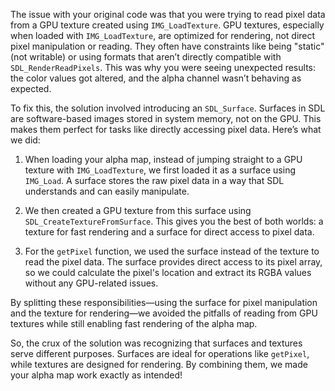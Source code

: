 
The issue with your original code was that you were trying to read pixel data from a GPU texture created using `IMG_LoadTexture`. GPU textures, especially when loaded with `IMG_LoadTexture`, are optimized for rendering, not direct pixel manipulation or reading. They often have constraints like being "static" (not writable) or using formats that aren’t directly compatible with `SDL_RenderReadPixels`. This was why you were seeing unexpected results: the color values got altered, and the alpha channel wasn’t behaving as expected.

To fix this, the solution involved introducing an `SDL_Surface`. Surfaces in SDL are software-based images stored in system memory, not on the GPU. This makes them perfect for tasks like directly accessing pixel data. Here’s what we did:

1. When loading your alpha map, instead of jumping straight to a GPU texture with `IMG_LoadTexture`, we first loaded it as a surface using `IMG_Load`. A surface stores the raw pixel data in a way that SDL understands and can easily manipulate.

2. We then created a GPU texture from this surface using `SDL_CreateTextureFromSurface`. This gives you the best of both worlds: a texture for fast rendering and a surface for direct access to pixel data.

3. For the `getPixel` function, we used the surface instead of the texture to read the pixel data. The surface provides direct access to its pixel array, so we could calculate the pixel's location and extract its RGBA values without any GPU-related issues.

By splitting these responsibilities—using the surface for pixel manipulation and the texture for rendering—we avoided the pitfalls of reading from GPU textures while still enabling fast rendering of the alpha map.

So, the crux of the solution was recognizing that surfaces and textures serve different purposes. Surfaces are ideal for operations like `getPixel`, while textures are designed for rendering. By combining them, we made your alpha map work exactly as intended!